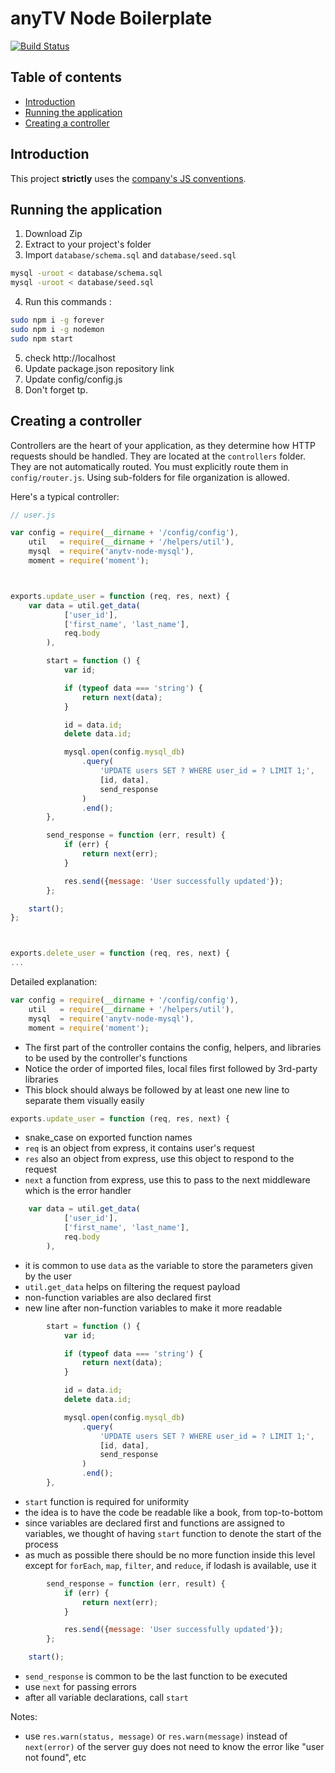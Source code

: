 anyTV Node Boilerplate
=====

[![Build Status](https://travis-ci.org/anyTV/anytv-node-boilerplate.svg?branch=master)](https://travis-ci.org/anyTV/anytv-node-boilerplate)

Table of contents
-----
- [Introduction](#introduction)
- [Running the application](#running-the-application)
- [Creating a controller](#creating-a-controller)

Introduction
-----
This project **strictly** uses the [company's JS conventions](https://github.com/anyTV/JS-conventions).

Running the application
-----

1. Download Zip
2. Extract to your project's folder
3. Import `database/schema.sql` and `database/seed.sql`
  ```sh
  mysql -uroot < database/schema.sql
  mysql -uroot < database/seed.sql
  ```

4. Run this commands :
  ```sh
  sudo npm i -g forever
  sudo npm i -g nodemon
  sudo npm start
  ```

5. check http://localhost
6. Update package.json repository link
7. Update config/config.js
8. Don't forget tp.


Creating a controller
-----

Controllers are the heart of your application, as they determine how HTTP requests should be handled. They are located at the `controllers` folder. They are not automatically routed. You must explicitly route them in `config/router.js`. Using sub-folders for file organization is allowed.

Here's a typical controller:

```javascript
// user.js

var config = require(__dirname + '/config/config'),
    util   = require(__dirname + '/helpers/util'),
    mysql  = require('anytv-node-mysql'),
    moment = require('moment');



exports.update_user = function (req, res, next) {
    var data = util.get_data(
            ['user_id'],
            ['first_name', 'last_name'],
            req.body
        ),

        start = function () {
            var id;

            if (typeof data === 'string') {
                return next(data);
            }

            id = data.id;
            delete data.id;

            mysql.open(config.mysql_db)
                .query(
                    'UPDATE users SET ? WHERE user_id = ? LIMIT 1;',
                    [id, data],
                    send_response
                )
                .end();
        },

        send_response = function (err, result) {
            if (err) {
                return next(err);
            }

            res.send({message: 'User successfully updated'});
        };

    start();
};



exports.delete_user = function (req, res, next) {
...
```

Detailed explanation:

```javascript
var config = require(__dirname + '/config/config'),
    util   = require(__dirname + '/helpers/util'),
    mysql  = require('anytv-node-mysql'),
    moment = require('moment');

```

- The first part of the controller contains the config, helpers, and libraries to be used by the controller's functions
- Notice the order of imported files, local files first followed by 3rd-party libraries
- This block should always be followed by at least one new line to separate them visually easily



```javascript
exports.update_user = function (req, res, next) {
```

- snake_case on exported function names
- `req` is an object from express, it contains user's request
- `res` also an object from express, use this object to respond to the request
- `next` a function from express, use this to pass to the next middleware which is the error handler


```javascript
    var data = util.get_data(
            ['user_id'],
            ['first_name', 'last_name'],
            req.body
        ),
```

- it is common to use `data` as the variable to store the parameters given by the user
- `util.get_data` helps on filtering the request payload
- non-function variables are also declared first
- new line after non-function variables to make it more readable

```javascript
        start = function () {
            var id;

            if (typeof data === 'string') {
                return next(data);
            }

            id = data.id;
            delete data.id;

            mysql.open(config.mysql_db)
                .query(
                    'UPDATE users SET ? WHERE user_id = ? LIMIT 1;',
                    [id, data],
                    send_response
                )
                .end();
        },
```

- `start` function is required for uniformity
- the idea is to have the code be readable like a book, from top-to-bottom
- since variables are declared first and functions are assigned to variables, we thought of having `start` function to denote the start of the process
- as much as possible there should be no more function inside this level except for `forEach`, `map`, `filter`, and `reduce`, if lodash is available, use it

```javascript
        send_response = function (err, result) {
            if (err) {
                return next(err);
            }

            res.send({message: 'User successfully updated'});
        };

    start();
```

- `send_response` is common to be the last function to be executed
- use `next` for passing errors
- after all variable declarations, call `start`

Notes:
- use `res.warn(status, message)` or `res.warn(message)`  instead of `next(error)` of the server guy does not need to know the error like "user not found", etc